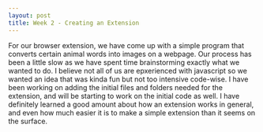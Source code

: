 ```yaml
---
layout: post
title: Week 2 - Creating an Extension
---
```



For our browser extension, we have come up with a simple program that converts certain animal words into images on a webpage. Our process has been a little slow as we have spent time brainstorming exactly what we wanted to do. I believe not all of us are epxerienced with javascript so we wanted an idea that was kinda fun but not too intensive code-wise. I have been working on adding the initial files and folders needed for the extension, and will be starting to work on the initial code as well. I have definitely learned a good amount about how an extension works in general, and even how much easier it is to make a simple extension than it seems on the surface.
